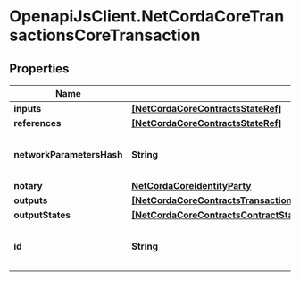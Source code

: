 # OpenapiJsClient.NetCordaCoreTransactionsCoreTransaction

## Properties

Name | Type | Description | Notes
------------ | ------------- | ------------- | -------------
**inputs** | [**[NetCordaCoreContractsStateRef]**](NetCordaCoreContractsStateRef.md) |  | 
**references** | [**[NetCordaCoreContractsStateRef]**](NetCordaCoreContractsStateRef.md) |  | 
**networkParametersHash** | **String** | Base 58 Encoded Secure Hash | [optional] 
**notary** | [**NetCordaCoreIdentityParty**](NetCordaCoreIdentityParty.md) |  | [optional] 
**outputs** | [**[NetCordaCoreContractsTransactionStateNetCordaCoreContractsContractState]**](NetCordaCoreContractsTransactionStateNetCordaCoreContractsContractState.md) |  | 
**outputStates** | [**[NetCordaCoreContractsContractState]**](NetCordaCoreContractsContractState.md) |  | 
**id** | **String** | Base 58 Encoded Secure Hash | 


